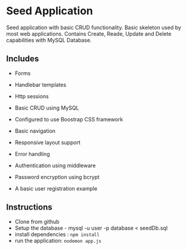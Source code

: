 # Seed Application

Seed application with basic CRUD functionality.
Basic skeleton used by most web applications.
Contains Create, Reade, Update and Delete capabilities with MySQL Database.

## Includes
* Forms
* Handlebar templates
* Http sessions
* Basic CRUD using MySQL
* Configured to use Boostrap CSS framework
* Basic navigation
* Responsive layout support
* Error handling

* Authentication using middleware
* Password encryption using bcrypt
* A basic user registration example

## Instructions

* Clone from github
* Setup the database - mysql -u user -p database < seedDb.sql
* install dependencies : `npm install`
* run the application: `nodemon app.js`
